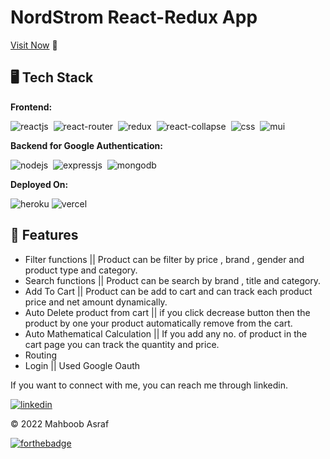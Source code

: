 # NordStrom React-Redux App

[Visit Now](https://nordstrom-mm-asraf.vercel.app/) 🚀

## 🖥️ Tech Stack
**Frontend:**

![reactjs](https://img.shields.io/badge/React-20232A?style=for-the-badge&logo=react&logoColor=61DAFB)&nbsp;
![react-router](https://img.shields.io/badge/React_Router-CA4245?style=for-the-badge&logo=react-router&logoColor=white)&nbsp;
![redux](https://img.shields.io/badge/Redux-593D88?style=for-the-badge&logo=redux&logoColor=white)&nbsp;
![react-collapse](https://img.shields.io/badge/React_Collapse-38B2AC?style=for-the-badge&logo=react-collapse&logoColor=white)&nbsp;
![css](https://img.shields.io/badge/CSS-0081CB?style=for-the-badge&logo=css&logoColor=white)&nbsp;
![mui](https://img.shields.io/badge/Material--UI-0081CB?style=for-the-badge&logo=material-ui&logoColor=white)&nbsp;

**Backend for Google Authentication:**

![nodejs](https://img.shields.io/badge/Node.js-43853D?style=for-the-badge&logo=node.js&logoColor=white)&nbsp;
![expressjs](https://img.shields.io/badge/Express.js-000000?style=for-the-badge&logo=express&logoColor=white)&nbsp;
![mongodb](https://img.shields.io/badge/MongoDB-4EA94B?style=for-the-badge&logo=mongodb&logoColor=white)&nbsp;


**Deployed On:**

![heroku](https://img.shields.io/badge/Heroku-430098?style=for-the-badge&logo=heroku&logoColor=white)
![vercel](https://img.shields.io/badge/Vercel-000000?style=for-the-badge&logo=vercel&logoColor=white)

## 🚀 Features
- Filter functions || Product can be filter by price , brand , gender and product type and category.
- Search functions || Product can be search by brand , title and category.
- Add To Cart || Product can be add to cart and can track each product price and net amount dynamically.
- Auto Delete product from cart || if you click decrease button then the  product by one your product automatically remove from the cart.
- Auto Mathematical Calculation || If you add any no. of product in the cart page you can track the quantity and price.
- Routing
- Login || Used Google Oauth 

If you want to connect with me, you can reach me through linkedin.

[![linkedin](https://img.shields.io/badge/LinkedIn-0077B5?style=for-the-badge&logo=linkedin&logoColor=white)](https://www.linkedin.com/in/mahboob-asraf/)

© 2022 Mahboob Asraf

[![forthebadge](https://forthebadge.com/images/badges/built-with-love.svg)](https://forthebadge.com)

